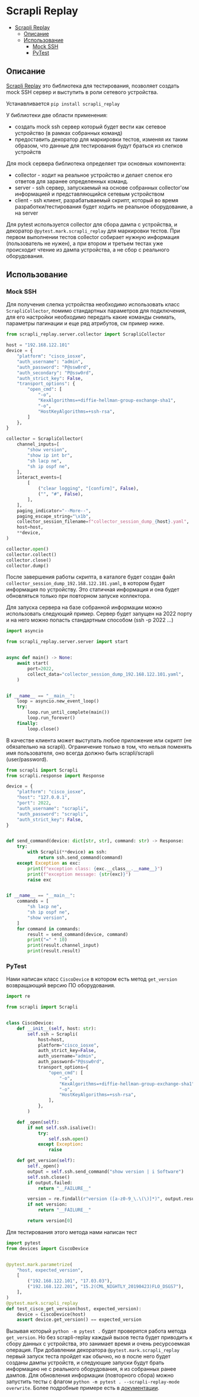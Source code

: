 # Scrapli Replay

- [Scrapli Replay](#scrapli-replay)
  - [Описание](#описание)
  - [Использование](#использование)
    - [Mock SSH](#mock-ssh)
    - [PyTest](#pytest)

## Описание

[Scrapli Replay](https://github.com/scrapli/scrapli_replay) это библиотека для тестирования, позволяет создать mock SSH сервер и выступить в роли сетевого устройства.

Устанавливается `pip install scrapli_replay`

У библиотеки две области применения:

- создать mock ssh сервер который будет вести как сетевое устройство (в рамках собранных команд)
- предоставить декоратор для маркировки тестов, изменяя их таким образом, что данные для тестирования будут браться из слепков устройств

Для mock сервера библиотека определяет три основных компонента:

- collector - ходит на реальное устройство и делает слепок его ответов для заранее определенных команд.
- server - ssh сервер, запускаемый на основе собранных collector'ом информацией и представляющийся сетевым устройством
- client - ssh клиент, разрабатываемый скрипт, который во время разработки/тестирования будет ходить не реальное оборудование, а на server

Для pytest используется collector для сбора дампа с устройства, и декоратор `@pytest.mark.scrapli_replay` для маркировки тестов. При первом выполнении тестов collector собирает нужную информация (пользователь не нужен), а при втором и третьем тестах уже происходит чтение из дампа устройства, а не сбор с реального оборудования.

## Использование

### Mock SSH

Для получения слепка устройства необходимо использовать класс `ScrapliCollector`, помимо стандартных параметров для подключения, для его настройки необходимо передать какие команды снимать, параметры пагинации и еще ряд атрибутов, см пример ниже.

```python
from scrapli_replay.server.collector import ScrapliCollector

host = "192.168.122.101"
device = {
    "platform": "cisco_iosxe",
    "auth_username": "admin",
    "auth_password": "P@ssw0rd",
    "auth_secondary": "P@ssw0rd",
    "auth_strict_key": False,
    "transport_options": {
        "open_cmd": [
            "-o",
            "KexAlgorithms=+diffie-hellman-group-exchange-sha1",
            "-o",
            "HostKeyAlgorithms=+ssh-rsa",
        ]
    },
}

collector = ScrapliCollector(
    channel_inputs=[
        "show version",
        "show ip int br",
        "sh lacp ne",
        "sh ip ospf ne",
    ],
    interact_events=[
        [
            ("clear logging", "[confirm]", False),
            ("", "#", False),
        ],
    ],
    paging_indicator="--More--",
    paging_escape_string="\x1b",
    collector_session_filename=f"collector_session_dump_{host}.yaml",
    host=host,
    **device,
)

collector.open()
collector.collect()
collector.close()
collector.dump()
```

После завершения работы скрипта, в каталоге будет создан файл `collector_session_dump_192.168.122.101.yaml`, в котором будет информация по устройству. Это статичная информация и она будет обновляться только при повторном запуске коллектора.

Для запуска сервера на базе собранной информации можно использовать следующий пример. Сервер будет запущен на 2022 порту и на него можно попасть стандартным способом (ssh -p 2022 ...)

```python
import asyncio

from scrapli_replay.server.server import start


async def main() -> None:
    await start(
        port=2022,
        collect_data="collector_session_dump_192.168.122.101.yaml",
    )


if __name__ == "__main__":
    loop = asyncio.new_event_loop()
    try:
        loop.run_until_complete(main())
        loop.run_forever()
    finally:
        loop.close()
```

В качестве клиента может выступать любое приложение или скрипт (не обязательно на scrapli). Ограничение только в том, что нельзя поменять имя пользователя, оно всегда должно быть scrapli/scrapli (user/password).

```python
from scrapli import Scrapli
from scrapli.response import Response

device = {
    "platform": "cisco_iosxe",
    "host": "127.0.0.1",
    "port": 2022,
    "auth_username": "scrapli",
    "auth_password": "scrapli",
    "auth_strict_key": False,
}


def send_command(device: dict[str, str], command: str) -> Response:
    try:
        with Scrapli(**device) as ssh:
            return ssh.send_command(command)
    except Exception as exc:
        print(f"exception class: {exc.__class__.__name__}")
        print(f"exception message: {str(exc)}")
        raise exc


if __name__ == "__main__":
    commands = [
        "sh lacp ne",
        "sh ip ospf ne",
        "show version",
    ]
    for command in commands:
        result = send_command(device, command)
        print("=" * 10)
        print(result.channel_input)
        print(result.result)
```

### PyTest

Нами написан класс `CiscoDevice` в котором есть метод `get_version` возвращающий версию ПО оборудования.

```python
import re

from scrapli import Scrapli


class CiscoDevice:
    def __init__(self, host: str):
        self.ssh = Scrapli(
            host=host,
            platform="cisco_iosxe",
            auth_strict_key=False,
            auth_username="admin",
            auth_password="P@ssw0rd",
            transport_options={
                "open_cmd": [
                    "-o",
                    "KexAlgorithms=+diffie-hellman-group-exchange-sha1",
                    "-o",
                    "HostKeyAlgorithms=+ssh-rsa",
                ],
            },
        )

    def _open(self):
        if not self.ssh.isalive():
            try:
                self.ssh.open()
            except Exception:
                raise

    def get_version(self):
        self._open()
        output = self.ssh.send_command("show version | i Software")
        self.ssh.close()
        if output.failed:
            return "__FAILURE__"

        version = re.findall(r"version ([a-z0-9_\.\(\)]*)", output.result, flags=re.I)
        if not version:
            return "__FAILURE__"

        return version[0]
```

Для тестирования этого метода нами написан тест

```python
import pytest
from devices import CiscoDevice


@pytest.mark.parametrize(
    "host, expected_version",
    [
        ("192.168.122.101", "17.03.03"),
        ("192.168.122.201", "15.2(CML_NIGHTLY_20190423)FLO_DSGS7"),
    ],
)
@pytest.mark.scrapli_replay
def test_cisco_get_version(host, expected_version):
    device = CiscoDevice(host)
    assert device.get_version() == expected_version
```

Вызывая который `python -m pytest .` будет проверятся работа метода `get_version`. Но без scrapli-replay каждый вызов теста будет приводить к сбору данных с устройства, это занимает время и очень ресурсоемкая операция. При добавлении декоратора `@pytest.mark.scrapli_replay` первый запуск теста пройдет как обычно, но в после него будет созданы дампы устройств, и следующие запуски будут брать информацию не с реального оборудования, я из собранных ранее дампов. Для обновления информации (повторного сбора) можно запустить тесты с флагом `python -m pytest . --scrapli-replay-mode overwrite`. Более подробные примере есть в [документации](https://scrapli.github.io/scrapli_replay/user_guide/basic_usage/).
